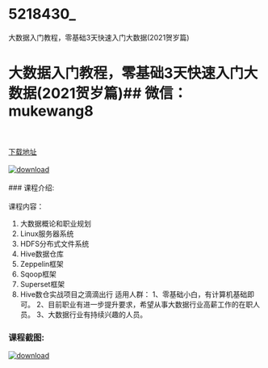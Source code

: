 # 5218430_
大数据入门教程，零基础3天快速入门大数据(2021贺岁篇)
# 大数据入门教程，零基础3天快速入门大数据(2021贺岁篇)## 微信：mukewang8
<br/></br>[下载地址](http://www.36tz.cn/article/5218430 "下载地址")
<br/></br>[![download](http://36tz.cn/muke_img/2021_02_1-46-300x169.png "下载地址")](http://www.36tz.cn/article/5218430 "下载地址")
<br/></br>### 课程介绍:<br/></br>课程内容：
1. 大数据概论和职业规划
2. Linux服务器系统
3. HDFS分布式文件系统
4. Hive数据仓库
5. Zeppelin框架
6. Sqoop框架
7. Superset框架
8. Hive数仓实战项目之滴滴出行
适用人群：
1、零基础小白，有计算机基础即可。
2、目前职业有进一步提升要求，希望从事大数据行业高薪工作的在职人员。
3、大数据行业有持续兴趣的人员。

### 课程截图:
[![download](http://36tz.cn/muke_img/2021_02_2-49.png "下载地址")](http://www.36tz.cn/article/5218430 "下载地址")
